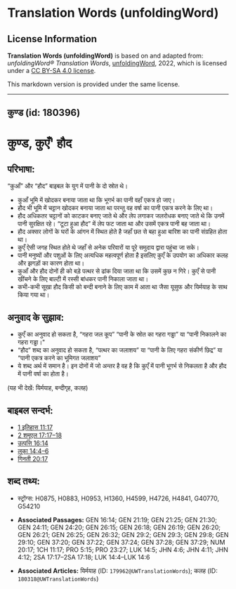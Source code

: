 # Translation Words (unfoldingWord)

## License Information

**Translation Words (unfoldingWord)** is based on and adapted from: _unfoldingWord® Translation Words_, [unfoldingWord](https://unfoldingword.org/utw), 2022, which is licensed under a [CC BY-SA 4.0 license](https://creativecommons.org/licenses/by-sa/4.0/legalcode.en).

This markdown version is provided under the same license.



--------------------------------

## कुण्ड (id: 180396)

कुण्ड, कुएँ' हौद
================

परिभाषा:
--------

“कुआँ” और “हौद” बाइबल के युग में पानी के दो स्रोत थे।

* कुआँ भूमि में खोदकर बनाया जाता था कि भूगर्भ का पानी वहाँ एकत्र हो जाए।
* हौद भी भूमि में चट्टान खोदकर बनाया जाता था परन्तु वह वर्षा का पानी एकत्र करने के लिए था।
* हौद अधिकतर चट्टानों को काटकर बनाए जाते थे और लेप लगाकर जलरोधक बनाए जाते थे कि उनमें पानी सुरक्षित रहे। “टूटा हुआ हौद” में लेप फट जाता था और उसमें एकत्र पानी बह जाता था।
* हौद अक्सर लोगों के घरों के आंगन में स्थित होते है जहाँ छत से बहा हुआ बारिश का पानी संग्रहित होता था।
* कुएँ ऐसी जगह स्थित होते थे जहाँ से अनेक परिवारों या पूरे समुदाय द्वारा पहुंचा जा सके।
* पानी मनुष्यों और पशुओं के लिए अत्यधिक महत्वपूर्ण होता है इसलिए कुएँ के उपयोग का अधिकार कलह और झगड़ों का कारण होता था।
* कुआँ और हौद दोनों ही को बड़े पत्थर से ढांक दिया जाता था कि उसमें कुछ न गिरे। कुएँ से पानी खींचने के लिए बाल्टी में रस्सी बांधकर पानी निकाला जाता था।
* कभी\-कभी सूखा हौद किसी को बन्दी बनाने के लिए काम में आता था जैसा यूसुफ और यिर्मयाह के साथ किया गया था।

अनुवाद के सुझाव:
----------------

* कुएँ का अनुवाद हो सकता है, “गहरा जल कूप” “पानी के स्रोत का गहरा गड्ढा” या “पानी निकालने का गहरा गड्ढा।"
* “हौद” शब्द का अनुवाद हो सकता है, “पत्थर का जलाशय” या “पानी के लिए गहरा संकीर्ण छिद्र” या “पानी एकत्र करने का भूमिगत जलाशय”
* ये शब्द अर्थ में समान है। इन दोनों में जो अन्तर है वह है कि कुएँ में पानी भूगर्भ से निकलता है और हौद में पानी वर्षा का होता है।

(यह भी देखें: यिर्मयाह, बन्दीगृह, कलह)

बाइबल सन्दर्भ:
--------------

* [1 इतिहास 11:17](https://ref.ly/1Chr0:0)
* [2 शमूएल 17:17–18](https://ref.ly/2Sam0:0)
* [उत्पत्ति 16:14](https://ref.ly/Gen16:14)
* [लूका 14:4–6](https://ref.ly/Luke14:4-Luke14:6)
* [गिनती 20:17](https://ref.ly/Num20:17)

शब्द तथ्य:
----------

* स्ट्रोंग्स: H0875, H0883, H0953, H1360, H4599, H4726, H4841, G40770, G54210

* **Associated Passages:** GEN 16:14; GEN 21:19; GEN 21:25; GEN 21:30; GEN 24:11; GEN 24:20; GEN 26:15; GEN 26:18; GEN 26:19; GEN 26:20; GEN 26:21; GEN 26:25; GEN 26:32; GEN 29:2; GEN 29:3; GEN 29:8; GEN 29:10; GEN 37:20; GEN 37:22; GEN 37:24; GEN 37:28; GEN 37:29; NUM 20:17; 1CH 11:17; PRO 5:15; PRO 23:27; LUK 14:5; JHN 4:6; JHN 4:11; JHN 4:12; 2SA 17:17–2SA 17:18; LUK 14:4–LUK 14:6
* **Associated Articles:** यिर्मयाह (ID: `179962@UWTranslationWords`); कलह (ID: `180318@UWTranslationWords`)

